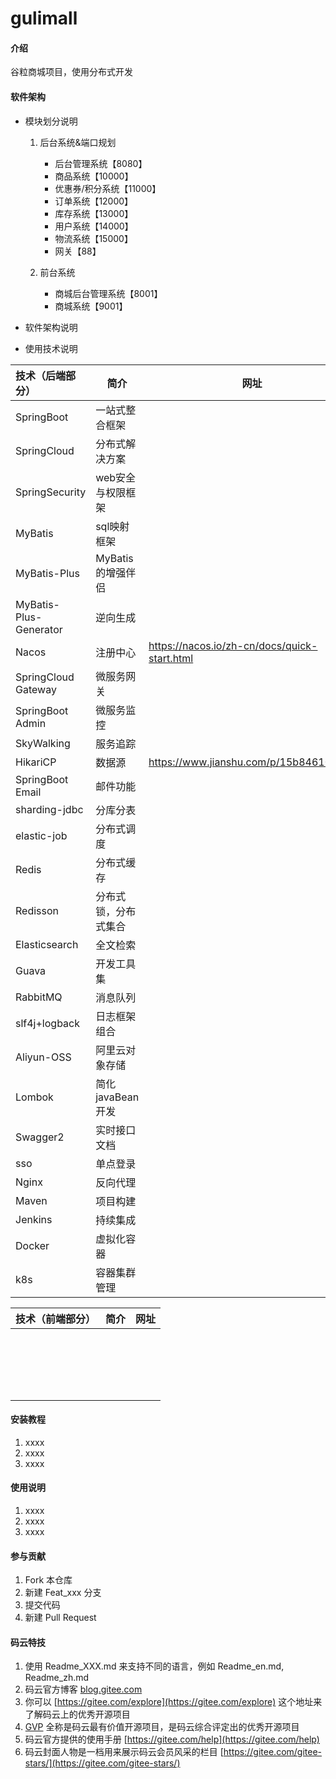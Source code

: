 # gulimall

#### 介绍
谷粒商城项目，使用分布式开发

#### 软件架构
- 模块划分说明
    1. 后台系统&端口规划
        - 后台管理系统【8080】
        - 商品系统【10000】
        - 优惠券/积分系统【11000】
        - 订单系统【12000】
        - 库存系统【13000】
        - 用户系统【14000】
        - 物流系统【15000】
        - 网关【88】
    
    2. 前台系统
        - 商城后台管理系统【8001】
        - 商城系统【9001】
- 软件架构说明



- 使用技术说明

| 技术（后端部分）       | 简介                 | 网址                                         |
| :--------------------- | -------------------- | -------------------------------------------- |
| SpringBoot             | 一站式整合框架       |                                              |
| SpringCloud            | 分布式解决方案       |                                              |
| SpringSecurity         | web安全与权限框架    |                                              |
| MyBatis                | sql映射框架          |                                              |
| MyBatis-Plus           | MyBatis的增强伴侣    |                                              |
| MyBatis-Plus-Generator | 逆向生成             |                                              |
| Nacos                  | 注册中心             | https://nacos.io/zh-cn/docs/quick-start.html |
| SpringCloud Gateway    | 微服务网关           |                                              |
| SpringBoot Admin       | 微服务监控           |                                              |
| SkyWalking             | 服务追踪             |                                              |
| HikariCP               | 数据源               | https://www.jianshu.com/p/15b846107a7c       |
| SpringBoot Email       | 邮件功能             |                                              |
| sharding-jdbc          | 分库分表             |                                              |
| elastic-job            | 分布式调度           |                                              |
| Redis                  | 分布式缓存           |                                              |
| Redisson               | 分布式锁，分布式集合 |                                              |
| Elasticsearch          | 全文检索             |                                              |
| Guava                  | 开发工具集           |                                              |
| RabbitMQ               | 消息队列             |                                              |
| slf4j+logback          | 日志框架组合         |                                              |
| Aliyun-OSS             | 阿里云对象存储       |                                              |
| Lombok                 | 简化javaBean开发     |                                              |
| Swagger2               | 实时接口文档         |                                              |
| sso                    | 单点登录             |                                              |
| Nginx                  | 反向代理             |                                              |
| Maven                  | 项目构建             |                                              |
| Jenkins                | 持续集成             |                                              |
| Docker                 | 虚拟化容器           |                                              |
| k8s                    | 容器集群管理         |                                              |





| 技术（前端部分） | 简介 | 网址 |
| ---------------- | ---- | ---- |
|                  |      |      |
|                  |      |      |
|                  |      |      |
|                  |      |      |
|                  |      |      |
|                  |      |      |
|                  |      |      |
|                  |      |      |
|                  |      |      |
|                  |      |      |
|                  |      |      |
|                  |      |      |
|                  |      |      |
|                  |      |      |
|                  |      |      |
|                  |      |      |
|                  |      |      |
|                  |      |      |
|                  |      |      |



#### 安装教程

1. xxxx
2. xxxx
3. xxxx

#### 使用说明

1. xxxx
2. xxxx
3. xxxx

#### 参与贡献

1. Fork 本仓库
2. 新建 Feat_xxx 分支
3. 提交代码
4. 新建 Pull Request



#### 码云特技

1. 使用 Readme\_XXX.md 来支持不同的语言，例如 Readme\_en.md, Readme\_zh.md
2. 码云官方博客 [blog.gitee.com](https://blog.gitee.com)
3. 你可以 [https://gitee.com/explore](https://gitee.com/explore) 这个地址来了解码云上的优秀开源项目
4. [GVP](https://gitee.com/gvp) 全称是码云最有价值开源项目，是码云综合评定出的优秀开源项目
5. 码云官方提供的使用手册 [https://gitee.com/help](https://gitee.com/help)
6. 码云封面人物是一档用来展示码云会员风采的栏目 [https://gitee.com/gitee-stars/](https://gitee.com/gitee-stars/)